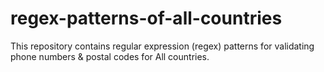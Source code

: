 # regex-patterns-of-all-countries
This repository contains regular expression (regex) patterns for validating phone numbers &amp; postal codes for All countries.
